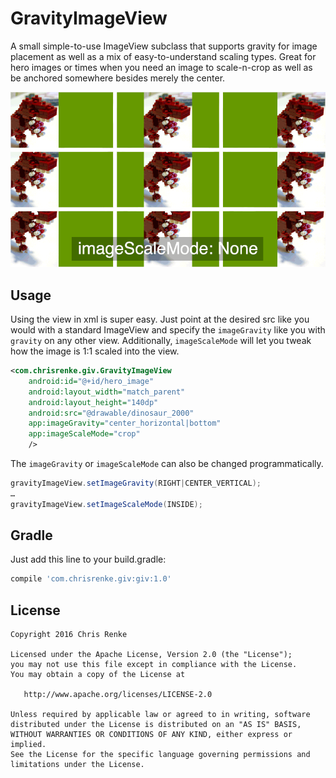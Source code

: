 GravityImageView
===========================

A small simple-to-use ImageView subclass that supports gravity for image placement as well as a mix of easy-to-understand scaling types. Great for hero images or times when you need an image to scale-n-crop as well as be anchored somewhere besides merely the center.

![Gravtiy Image View Demo](https://github.com/chrisrenke/gravityimageview/raw/master/giv.gif)


## Usage

Using the view in xml is super easy. Just point at the desired src like you would with a standard ImageView and specify the `imageGravity` like you with `gravity` on any other view. Additionally, `imageScaleMode` will let you tweak how the image is 1:1 scaled into the view.

```xml
<com.chrisrenke.giv.GravityImageView
    android:id="@+id/hero_image"
    android:layout_width="match_parent"
    android:layout_height="140dp"
    android:src="@drawable/dinosaur_2000"
    app:imageGravity="center_horizontal|bottom"
    app:imageScaleMode="crop"
    />
```
The `imageGravity` or `imageScaleMode` can also be changed programmatically.

```java
gravityImageView.setImageGravity(RIGHT|CENTER_VERTICAL);
…
gravityImageView.setImageScaleMode(INSIDE);
```


## Gradle

Just add this line to your build.gradle:

```groovy
compile 'com.chrisrenke.giv:giv:1.0'
```


## License

    Copyright 2016 Chris Renke

    Licensed under the Apache License, Version 2.0 (the "License");
    you may not use this file except in compliance with the License.
    You may obtain a copy of the License at

       http://www.apache.org/licenses/LICENSE-2.0

    Unless required by applicable law or agreed to in writing, software
    distributed under the License is distributed on an "AS IS" BASIS,
    WITHOUT WARRANTIES OR CONDITIONS OF ANY KIND, either express or implied.
    See the License for the specific language governing permissions and
    limitations under the License.
